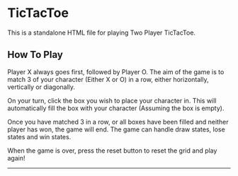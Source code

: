 # TicTacToe
This is a standalone HTML file for playing Two Player TicTacToe.

How To Play
----------------------------------------------------------------------
Player X always goes first, followed by Player O.
The aim of the game is to match 3 of your character (Either X or O) in a row, either horizontally, vertically or diagonally.

On your turn, click the box you wish to place your character in. This will automatically fill the box with your character (Assuming the box is empty).

Once you have matched 3 in a row, or all boxes have been filled and neither player has won, the game will end. The game can handle draw states, lose states and win states.

When the game is over, press the reset button to reset the grid and play again!

----------------------------------------------------------------------
